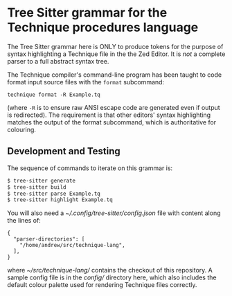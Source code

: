 # Tree Sitter grammar for the Technique procedures language

The Tree Sitter grammar here is ONLY to produce tokens for the purpose of
syntax highlighting a Technique file in the the Zed Editor. It is _not_ a
complete parser to a full abstract syntax tree.

The Technique compiler's command-line program has been taught to code format
input source files with the `format` subcommand:

```
technique format -R Example.tq
```
 
(where `-R` is to ensure raw ANSI escape code are generated even if output is
redirected). The requirement is that other editors' syntax highlighting
matches the output of the format subcommand, which is authoritative for
colouring.

## Development and Testing

The sequence of commands to iterate on this grammar is:

```bash
$ tree-sitter generate
$ tree-sitter build
$ tree-sitter parse Example.tq
$ tree-sitter highlight Example.tq
```

You will also need a _~/.config/tree-sitter/config.json_ file with content
along the lines of:

```jsonc
{
  "parser-directories": [
    "/home/andrew/src/technique-lang",
  ],
}
```

where _~/src/technique-lang/_ contains the checkout of this repository. A
sample config file is in the _config/_ directory here, which also includes the
default colour palette used for rendering Technique files correctly.
